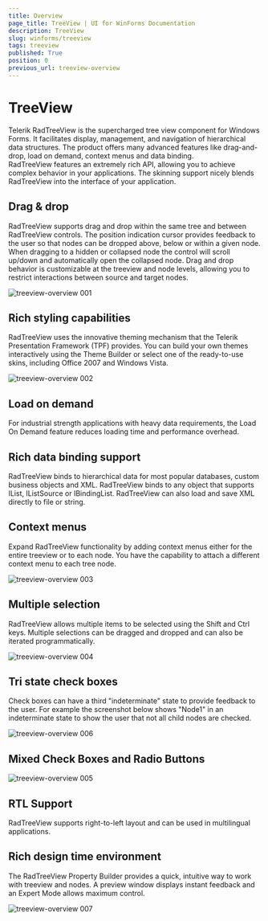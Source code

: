 ```yaml
---
title: Overview
page_title: TreeView | UI for WinForms Documentation
description: TreeView
slug: winforms/treeview
tags: treeview
published: True
position: 0
previous_url: treeview-overview
---
```


# TreeView



Telerik RadTreeView is the supercharged tree view component for Windows Forms. It facilitates display, management, and navigation of hierarchical data structures. The product offers many advanced features like drag-and-drop, load on demand, context menus and data binding. RadTreeView features an extremely rich API, allowing you to achieve complex behavior in your applications. The skinning support nicely blends RadTreeView into the interface of your application.

## Drag & drop

RadTreeView supports drag and drop within the same tree and between RadTreeView controls. The position indication cursor provides feedback to the user so that nodes can be dropped above, below or within a given node. When dragging to a hidden or collapsed node the control will scroll up/down and automatically open the collapsed node. Drag and drop behavior is customizable at the treeview and node levels, allowing you to restrict interactions between source and target nodes.



![treeview-overview 001](images/treeview-overview001.gif)

## Rich styling capabilities 

RadTreeView uses the innovative theming mechanism that the Telerik Presentation Framework (TPF) provides. You can build your own themes interactively using the Theme Builder or select one of the ready-to-use skins, including Office 2007 and Windows Vista.

![treeview-overview 002](images/treeview-overview002.png)

## Load on demand

For industrial strength applications with heavy data requirements, the Load On Demand feature reduces loading time and performance overhead.

## Rich data binding support

RadTreeView binds to hierarchical data for most popular databases, custom business objects and XML. RadTreeView binds to any object that supports IList, IListSource or IBindingList. RadTreeView can also load and save XML directly to file or string.

## Context menus

Expand RadTreeView functionality by adding context menus either for the entire treeview or to each node. You have the capability to attach a different context menu to each tree node.



![treeview-overview 003](images/treeview-overview003.png)


## Multiple selection

RadTreeView allows multiple items to be selected using the Shift and Ctrl keys. Multiple selections can be dragged and dropped and can also be iterated programmatically.

![treeview-overview 004](images/treeview-overview004.png)

## Tri state check boxes

Check boxes can have a third "indeterminate" state to provide feedback to the user. For example the screenshot below shows "Node1" in an indeterminate state to show the user that not all child nodes are checked.

![treeview-overview 006](images/treeview-overview006.png)

## Mixed Check Boxes and Radio Buttons



![treeview-overview 005](images/treeview-overview005.png)

## RTL Support

RadTreeView supports right-to-left layout and can be used in multilingual applications.

## Rich design time environment

The RadTreeView Property Builder provides a quick, intuitive way to work with treeview and nodes. A preview window displays instant feedback and an Expert Mode allows maximum control.

![treeview-overview 007](images/treeview-overview007.png)
